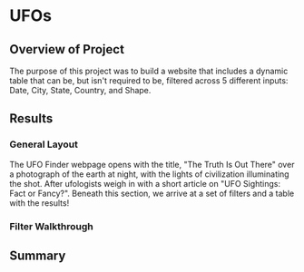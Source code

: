 # UFOs

## Overview of Project
The purpose of this project was to build a website that includes a dynamic table that can be, but isn't required to be, filtered across 5 different inputs: Date, City, State, Country, and Shape.

## Results
### General Layout
The UFO Finder webpage opens with the title, "The Truth Is Out There" over a photograph of the earth at night, with the lights of civilization illuminating the shot. After ufologists weigh in with a short article on "UFO Sightings: Fact or Fancy?". Beneath this section, we arrive at a set of filters and a table with the results!

### Filter Walkthrough


## Summary
